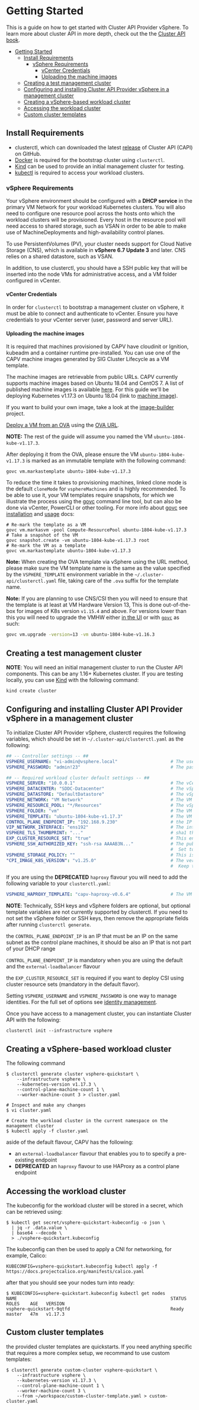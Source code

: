# Getting Started

This is a guide on how to get started with Cluster API Provider vSphere. To learn more about cluster API in more
depth, check out the the [Cluster API book][cluster-api-book].

- [Getting Started](#getting-started)
  - [Install Requirements](#install-requirements)
    - [vSphere Requirements](#vsphere-requirements)
      - [vCenter Credentials](#vcenter-credentials)
      - [Uploading the machine images](#uploading-the-machine-images)
  - [Creating a test management cluster](#creating-a-test-management-cluster)
  - [Configuring and installing Cluster API Provider vSphere in a management cluster](#configuring-and-installing-cluster-api-provider-vsphere-in-a-management-cluster)
  - [Creating a vSphere-based workload cluster](#creating-a-vsphere-based-workload-cluster)
  - [Accessing the workload cluster](#accessing-the-workload-cluster)
  - [Custom cluster templates](#custom-cluster-templates)

## Install Requirements

- clusterctl, which can downloaded the latest [release][releases] of Cluster API (CAPI) on GitHub.
- [Docker][docker] is required for the bootstrap cluster using `clusterctl`.
- [Kind][kind] can be used  to provide an initial management cluster for testing.
- [kubectl][kubectl] is required to access your workload clusters.

### vSphere Requirements

Your vSphere environment should be configured with a **DHCP service** in the primary VM Network for your workload Kubernetes clusters.
You will also need to configure one resource pool across the hosts onto which the workload clusters will be provisioned. Every host
in the resource pool will need access to shared storage, such as VSAN in order to be able to make use of MachineDeployments and
high-availability control planes.

To use PersistentVolumes (PV), your cluster needs support for Cloud Native Storage (CNS), which is available in **vSphere 6.7 Update 3** and later.
CNS relies on a shared datastore, such as VSAN.

In addition, to use clusterctl, you should have a SSH public key that will be inserted into the node VMs for
administrative access, and a VM folder configured in vCenter.

#### vCenter Credentials

In order for `clusterctl` to bootstrap a management cluster on vSphere, it must be able to connect and authenticate to
vCenter. Ensure you have credentials to your vCenter server (user, password and server URL).

#### Uploading the machine images

It is required that machines provisioned by CAPV have cloudinit or Ignition, kubeadm and a container runtime pre-installed. You can
use one of the CAPV machine images generated by SIG Cluster Lifecycle as a VM template.

The machine images are retrievable from public URLs. CAPV currently supports machine images based on Ubuntu 18.04 and
CentOS 7. A list of published machine images is available [here][ovas]. For this guide we'll be deploying Kubernetes
v1.17.3 on Ubuntu 18.04 (link to [machine image][default-machine-image]).

If you want to build your own image, take a look at the [image-builder][image-builder] project.

[Deploy a VM from an OVA][vm-template] using the [OVA URL][default-machine-image].

**NOTE:** The rest of the guide will assume you named the VM `ubuntu-1804-kube-v1.17.3`.

After deploying it from the OVA, please ensure the VM `ubuntu-1804-kube-v1.17.3` is marked as an immutable template with the following command:

```shell
govc vm.markastemplate ubuntu-1804-kube-v1.17.3
```

To reduce the time it takes to provisioning machines, linked clone mode is the default `cloneMode` for `vsphereMachines` and is highly
 recommended. To be able to use it, your VM templates require snapshots, for which we illustrate the process using the [govc][govc]
command line tool, but can also be done via vCenter, PowerCLI or other tooling.
For more info about [govc][govc] see [installation](https://github.com/vmware/govmomi/tree/master/govc#installation) and [usage](https://github.com/vmware/govmomi/tree/master/govc#usage) docs:

```shell
# Re-mark the template as a VM
govc vm.markasvm -pool Compute-ResourcePool ubuntu-1804-kube-v1.17.3
# Take a snapshot of the VM
govc snapshot.create -vm ubuntu-1804-kube-v1.17.3 root
# Re-mark the VM as a template
govc vm.markastemplate ubuntu-1804-kube-v1.17.3
```

**Note:** When creating the OVA template via vSphere using the URL method, please make sure the VM template name is the
same as the value specified by the `VSPHERE_TEMPLATE` environment variable in the
`~/.cluster-api/clusterctl.yaml` file, taking care of the `.ova` suffix for the template name.

**Note:** If you are planning to use CNS/CSI then you will need to ensure that the template is at least at VM Hardware
Version 13, This is done out-of-the-box for images of K8s version `v1.15.4` and above. For versions lower than this you
will need to upgrade the VMHW either [in the UI](https://kb.vmware.com/s/article/1010675) or with
[`govc`][govc] as such:

```sh
govc vm.upgrade -version=13 -vm ubuntu-1804-kube-v1.16.3
```

## Creating a test management cluster

**NOTE**: You will need an initial management cluster to run the Cluster API components. This can be any 1.16+ Kubernetes cluster.
If you are testing locally, you can use [Kind][kind] with the following command:

```shell
kind create cluster
```

## Configuring and installing Cluster API Provider vSphere in a management cluster

To initialize Cluster API Provider vSphere, clusterctl requires the following variables, which should
be set in `~/.cluster-api/clusterctl.yaml` as the following:

``` yaml
## -- Controller settings -- ##
VSPHERE_USERNAME: "vi-admin@vsphere.local"                    # The username used to access the remote vSphere endpoint
VSPHERE_PASSWORD: "admin!23"                                  # The password used to access the remote vSphere endpoint

## -- Required workload cluster default settings -- ##
VSPHERE_SERVER: "10.0.0.1"                                    # The vCenter server IP or FQDN
VSPHERE_DATACENTER: "SDDC-Datacenter"                         # The vSphere datacenter to deploy the management cluster on
VSPHERE_DATASTORE: "DefaultDatastore"                         # The vSphere datastore to deploy the management cluster on
VSPHERE_NETWORK: "VM Network"                                 # The VM network to deploy the management cluster on
VSPHERE_RESOURCE_POOL: "*/Resources"                          # The vSphere resource pool for your VMs
VSPHERE_FOLDER: "vm"                                          # The VM folder for your VMs. Set to "" to use the root vSphere folder
VSPHERE_TEMPLATE: "ubuntu-1804-kube-v1.17.3"                  # The VM template to use for your management cluster.
CONTROL_PLANE_ENDPOINT_IP: "192.168.9.230"                    # the IP that kube-vip is going to use as a control plane endpoint
VIP_NETWORK_INTERFACE: "ens192"                               # The interface that kube-vip should apply the IP to. Omit to tell kube-vip to autodetect the interface.
VSPHERE_TLS_THUMBPRINT: "..."                                 # sha1 thumbprint of the vcenter certificate: openssl x509 -sha1 -fingerprint -in ca.crt -noout
EXP_CLUSTER_RESOURCE_SET: "true"                              # This enables the ClusterResourceSet feature that we are using to deploy CSI
VSPHERE_SSH_AUTHORIZED_KEY: "ssh-rsa AAAAB3N..."              # The public ssh authorized key on all machines in this cluster.
                                                              #  Set to "" if you don't want to enable SSH, or are using another solution.
VSPHERE_STORAGE_POLICY: ""                                    # This is the vSphere storage policy. Set it to "" if you don't want to use a storage policy.
"CPI_IMAGE_K8S_VERSION": "v1.25.0"                            # The version of the vSphere CPI image to be used by the CPI workloads
                                                              #  Keep this close to the minimum Kubernetes version of the cluster being created.
```

If you are using the **DEPRECATED** `haproxy` flavour you will need to add the following variable to your `clusterctl.yaml`:

```yaml
VSPHERE_HAPROXY_TEMPLATE: "capv-haproxy-v0.6.4"               # The VM template to use for the HAProxy load balancer
```

**NOTE**: Technically, SSH keys and vSphere folders are optional, but optional template variables are not currently
supported by clusterctl. If you need to not set the vSphere folder or SSH keys, then remove the appropriate fields after
running `clusterctl generate`.

the `CONTROL_PLANE_ENDPOINT_IP` is an IP that must be an IP on the same subnet as the control plane machines, it should be also an IP that is not part of your DHCP range

`CONTROL_PLANE_ENDPOINT_IP` is mandatory when you are using the default and the `external-loadbalancer` flavour

the `EXP_CLUSTER_RESOURCE_SET` is required if you want to deploy CSI using cluster resource sets (mandatory in the default flavor).

Setting `VSPHERE_USERNAME` and `VSPHERE_PASSWORD` is one way to manage identities. For the full set of options see [identity management](identity_management.md).

Once you have access to a management cluster, you can instantiate Cluster API with the following:

```shell
clusterctl init --infrastructure vsphere
```

## Creating a vSphere-based workload cluster

The following command

```shell
$ clusterctl generate cluster vsphere-quickstart \
    --infrastructure vsphere \
    --kubernetes-version v1.17.3 \
    --control-plane-machine-count 1 \
    --worker-machine-count 3 > cluster.yaml

# Inspect and make any changes
$ vi cluster.yaml

# Create the workload cluster in the current namespace on the management cluster
$ kubectl apply -f cluster.yaml
```

aside of the default flavour, CAPV has the following:

- an `external-loadbalancer` flavour that enables you to to specify a pre-existing endpoint
- **DEPRECATED** an `haproxy` flavour to use HAProxy as a control plane endpoint

## Accessing the workload cluster

The kubeconfig for the workload cluster will be stored in a secret, which can
be retrieved using:

``` shell
$ kubectl get secret/vsphere-quickstart-kubeconfig -o json \
  | jq -r .data.value \
  | base64 --decode \
  > ./vsphere-quickstart.kubeconfig
```

The kubeconfig can then be used to apply a CNI for networking, for example, Calico:

```shell
KUBECONFIG=vsphere-quickstart.kubeconfig kubectl apply -f https://docs.projectcalico.org/manifests/calico.yaml
```

after that you should see your nodes turn into ready:

```shell
$ KUBECONFIG=vsphere-quickstart.kubeconfig kubectl get nodes
NAME                                                          STATUS     ROLES    AGE   VERSION
vsphere-quickstart-9qtfd                                      Ready      master   47m   v1.17.3

```

## Custom cluster templates

the provided cluster templates are quickstarts. If you need anything specific that requires a more complex setup, we recommand to use custom templates:

```shell
$ clusterctl generate custom-cluster vsphere-quickstart \
    --infrastructure vsphere \
    --kubernetes-version v1.17.3 \
    --control-plane-machine-count 1 \
    --worker-machine-count 3 \
    --from ~/workspace/custom-cluster-template.yaml > custom-cluster.yaml
```

<!-- References -->
[vm-template]: https://docs.vmware.com/en/VMware-vSphere/6.7/com.vmware.vsphere.vm_admin.doc/GUID-17BEDA21-43F6-41F4-8FB2-E01D275FE9B4.html
[cluster-api-book]: https://cluster-api.sigs.k8s.io/
[glossary-bootstrapping]: https://cluster-api.sigs.k8s.io/reference/glossary.html#bootstrap
[kind]: https://kind.sigs.k8s.io
[glossary-management-cluster]: https://github.com/kubernetes-sigs/cluster-api/blob/main/docs/book/GLOSSARY.md#management-cluster
[releases]: https://github.com/kubernetes-sigs/cluster-api/releases
[docker]: https://docs.docker.com/glossary/?term=install
[kubectl]: https://kubernetes.io/docs/tasks/tools/install-kubectl/
[ovas]: ../README.md#kubernetes-versions-with-published-ovas
[default-machine-image]: https://storage.googleapis.com/capv-images/release/v1.17.3/ubuntu-1804-kube-v1.17.3.ova
[haproxy-machine-image]: https://storage.googleapis.com/capv-images/extra/haproxy/release/v0.6.4/capv-haproxy-v0.6.4.ova
[image-builder]: https://github.com/kubernetes-sigs/image-builder
[govc]: https://github.com/vmware/govmomi/tree/master/govc
